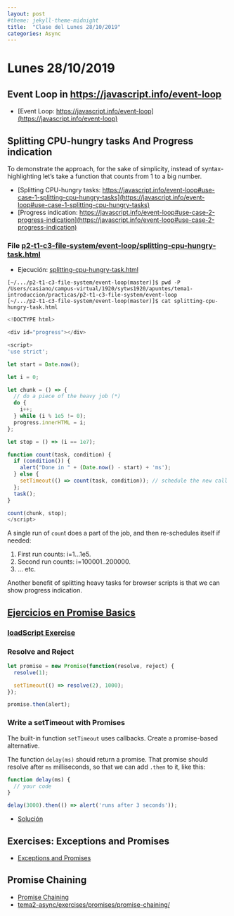```yaml
---
layout: post
#theme: jekyll-theme-midnight
title:  "Clase del Lunes 28/10/2019"
categories: Async
---
```


# Lunes 28/10/2019

## Event Loop in https://javascript.info/event-loop

* [Event Loop: https://javascript.info/event-loop](https://javascript.info/event-loop)

## Splitting CPU-hungry tasks And Progress indication

To demonstrate the approach, for the sake of simplicity, instead of syntax-highlighting let’s take a function that counts from 1 to a big number.



* [Splitting CPU-hungry tasks: https://javascript.info/event-loop#use-case-1-splitting-cpu-hungry-tasks](https://javascript.info/event-loop#use-case-1-splitting-cpu-hungry-tasks)
* [Progress indication: https://javascript.info/event-loop#use-case-2-progress-indication](https://javascript.info/event-loop#use-case-2-progress-indication)

### File [p2-t1-c3-file-system/event-loop/splitting-cpu-hungry-task.html](https://github.com/ULL-MII-SYTWS-1920/ull-mii-sytws-1920.github.io/blob/master/tema1-introduccion/practicas/p2-t1-c3-file-system/event-loop/splitting-cpu-hungry-task.html)


* Ejecución: <a href="https://ull-mii-sytws-1920.github.io/tema1-introduccion/practicas/p2-t1-c3-file-system/event-loop/splitting-cpu-hungry-task.html" target="_blank">splitting-cpu-hungry-task.html</a>

```
[~/.../p2-t1-c3-file-system/event-loop(master)]$ pwd -P
/Users/casiano/campus-virtual/1920/sytws1920/apuntes/tema1-introduccion/practicas/p2-t1-c3-file-system/event-loop
[~/.../p2-t1-c3-file-system/event-loop(master)]$ cat splitting-cpu-hungry-task.html 
```

```js
<!DOCTYPE html>

<div id="progress"></div>

<script>
'use strict';

let start = Date.now();

let i = 0;

let chunk = () => {
  // do a piece of the heavy job (*)
  do {
    i++;
  } while (i % 1e5 != 0);
  progress.innerHTML = i;
};

let stop = () => (i == 1e7);

function count(task, condition) { 
  if (condition()) {
    alert("Done in " + (Date.now() - start) + 'ms');
  } else {
    setTimeout(() => count(task, condition)); // schedule the new call (**)
  };
  task();
}

count(chunk, stop);
</script>
```

A single run of `coun`t does a part of the job, and then re-schedules itself if needed:

1. First run counts: i=1...1e5.
2. Second run counts: i=100001..200000.
3. ... etc.

Another benefit of splitting heavy tasks for browser scripts is that we can show progress indication.

## [Ejercicios en Promise Basics](https://javascript.info/promise-basics#tasks)

### [loadScript Exercise](https://github.com/ULL-MII-SYTWS-1920/ull-mii-sytws-1920.github.io/tree/master/tema2-async/exercises/promises/load-script)

### Resolve and Reject 


```js
let promise = new Promise(function(resolve, reject) {
  resolve(1);

  setTimeout(() => resolve(2), 1000);
});

promise.then(alert);
```

### Write a setTimeout with Promises

The built-in function `setTimeout` uses callbacks. 
Create a promise-based alternative.

The function `delay(ms)` should return a promise. 
That promise should resolve after `ms` milliseconds, so that we can add `.then` to it, 
like this:

```js
function delay(ms) {
  // your code
}

delay(3000).then(() => alert('runs after 3 seconds'));
```

* <a href="https://javascript.info/promise-basics#" target="_blank">Solución</a>

## Exercises: Exceptions and Promises

* [Exceptions and Promises](https://github.com/ULL-MII-SYTWS-1920/ull-mii-sytws-1920.github.io/tree/master/tema2-async/exercises/promises/exception-inside-promise)
  
## Promise Chaining

* [Promise Chaining](https://javascript.info/promise-chaining)
* [tema2-async/exercises/promises/promise-chaining/](https://github.com/ULL-MII-SYTWS-1920/ull-mii-sytws-1920.github.io/blob/master/tema2-async/exercises/promises/promise-chaining/)


